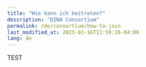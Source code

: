 ```yaml
---
title: "Wie kann ich beitreten?"
description: "DINA Consortium"
permalink: /de/consortium/how-to-join
last_modified_at: 2023-02-16T11:59:26-04:00
lang: de
---
```


TEST
